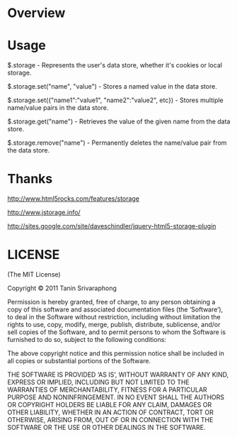 Overview
=

Usage
=
$.storage - Represents the user's data store, whether it's cookies or local storage.

$.storage.set("name", "value") - Stores a named value in the data store.

$.storage.set({"name1":"value1", "name2":"value2", etc}) - Stores multiple name/value pairs in the data store.

$.storage.get("name") - Retrieves the value of the given name from the data store.

$.storage.remove("name") - Permanently deletes the name/value pair from the data store.

Thanks
=
http://www.html5rocks.com/features/storage

http://www.jstorage.info/

http://sites.google.com/site/daveschindler/jquery-html5-storage-plugin

LICENSE
=

(The MIT License)

Copyright © 2011 Tanin Srivaraphong

Permission is hereby granted, free of charge, to any person obtaining a copy of this software and associated documentation files (the ‘Software’), to deal in the Software without restriction, including without limitation the rights to use, copy, modify, merge, publish, distribute, sublicense, and/or sell copies of the Software, and to permit persons to whom the Software is furnished to do so, subject to the following conditions:

The above copyright notice and this permission notice shall be included in all copies or substantial portions of the Software.

THE SOFTWARE IS PROVIDED ‘AS IS’, WITHOUT WARRANTY OF ANY KIND, EXPRESS OR IMPLIED, INCLUDING BUT NOT LIMITED TO THE WARRANTIES OF MERCHANTABILITY, FITNESS FOR A PARTICULAR PURPOSE AND NONINFRINGEMENT. IN NO EVENT SHALL THE AUTHORS OR COPYRIGHT HOLDERS BE LIABLE FOR ANY CLAIM, DAMAGES OR OTHER LIABILITY, WHETHER IN AN ACTION OF CONTRACT, TORT OR OTHERWISE, ARISING FROM, OUT OF OR IN CONNECTION WITH THE SOFTWARE OR THE USE OR OTHER DEALINGS IN THE SOFTWARE.
